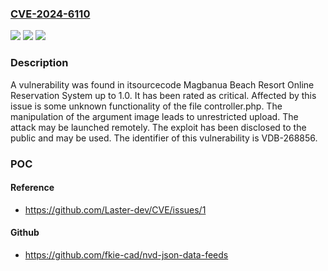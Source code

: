 ### [CVE-2024-6110](https://cve.mitre.org/cgi-bin/cvename.cgi?name=CVE-2024-6110)
![](https://img.shields.io/static/v1?label=Product&message=Magbanua%20Beach%20Resort%20Online%20Reservation%20System&color=blue)
![](https://img.shields.io/static/v1?label=Version&message=%3D%201.0%20&color=brighgreen)
![](https://img.shields.io/static/v1?label=Vulnerability&message=CWE-434%20Unrestricted%20Upload&color=brighgreen)

### Description

A vulnerability was found in itsourcecode Magbanua Beach Resort Online Reservation System up to 1.0. It has been rated as critical. Affected by this issue is some unknown functionality of the file controller.php. The manipulation of the argument image leads to unrestricted upload. The attack may be launched remotely. The exploit has been disclosed to the public and may be used. The identifier of this vulnerability is VDB-268856.

### POC

#### Reference
- https://github.com/Laster-dev/CVE/issues/1

#### Github
- https://github.com/fkie-cad/nvd-json-data-feeds

